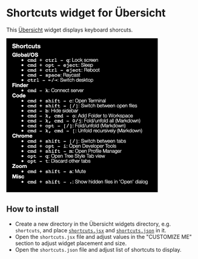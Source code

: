 # Shortcuts widget for Übersicht

This [Übersicht](http://tracesof.net/uebersicht/) widget displays keyboard shorcuts.

<img src="example.png" width="400px">

## How to install

- Create a new directory in the Übersicht widgets directory, e.g. `shortcuts`, and place [`shortcuts.jsx`](shortcuts.jsx) and [`shortcuts.json`](shortcuts.json) in it.
- Open the `shortcuts.jsx` file and adjust values in the "CUSTOMIZE ME" section to adjust widget placement and size.
- Open the `shortcuts.json` file and adjust list of shortcuts to display.
